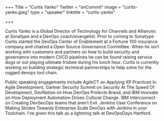 +++
Title = "Curtis Yanko"
Twitter = "onCommit"
image = "curtis-yanko.jpeg"
type = "speaker"
linktitle = "curtis-yanko"

+++

Curtis Yanko is a Global Director of Technology for Channels and Alliances at Sonatype and a DevOps coach/evangelist. Prior to coming to Sonatype Curtis started the DevOps Center of Enablement at a Fortune 100 insurance company and chaired a Open Source Governance Committee. When he isn’t working with customers and partners on how to build security and governance into modern CI/CD pipelines he can be found raising service dogs or out playing ultimate frisbee during his lunch hour. Curtis is currently working on building strategic technical partnerships to help solve for the rugged devops tool chain.

Public speaking engagements include AgileCT on Applying XP Practices In Agile Development, Gartner Security Summit on Security At The Speed Of Development, DevNation on How DevOps Protects Brand, and IBM Innovate on How Deployment Automation Drives Cultural Change. IBM Interconnect on Creating DevSecOps teams that aren’t Evil. Jenkins User Conference on Making Strides Towards Enterprise Scale DevOps with Jenkins in your Toolchain. I’ve given this talk as a lightning talk at DevOpsDays Hartford.

